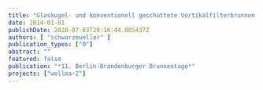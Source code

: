 ```yaml
---
title: "Glaskugel- und konventionell geschüttete Vertikalfilterbrunnen: Betrieb und Regenerierung"
date: 2014-01-01
publishDate: 2020-07-03T20:16:44.085437Z
authors: [ "schwarzmueller" ]
publication_types: ["0"]
abstract: ""
featured: false
publication: "*11. Berlin-Brandenburger Brunnentage*"
projects: ["wellma-2"]
---
```



